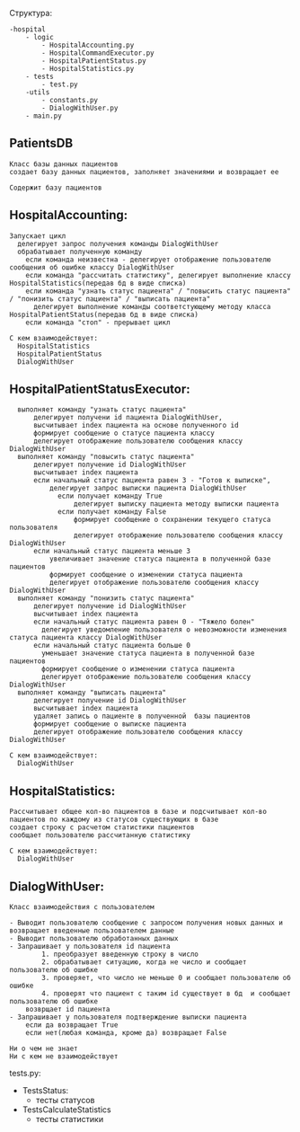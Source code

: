 

Структура:

    -hospital 
        - logic
            - HospitalAccounting.py
            - HospitalCommandExecutor.py
            - HospitalPatientStatus.py
            - HospitalStatistics.py
        - tests
            - test.py
        -utils
            - constants.py
            - DialogWithUser.py
        - main.py

## PatientsDB
    Класс базы данных пациентов 
    создает базу данных пациентов, заполняет значениями и возвращает ее 
    
    Содержит базу пациентов

## HospitalAccounting:
    Запускает цикл
      делегирует запрос получения команды DialogWithUser
      обрабатывает полученную команду 
        если команда неизвестна - делегирует отображение пользователю сообщения об ошибке классу DialogWithUser 
        если команда "рассчитать статистику", делегирует выполнение классу HospitalStatistics(передав бд в виде списка)
        если команда "узнать статус пациента" / "повысить статус пациента" / "понизить статус пациента" / "выписать пациента"
          делегирует выполнение команды соответстующему методу класса HospitalPatientStatus(передав бд в виде списка)
        если команда "стоп" - прерывает цикл

    С кем взаимодействует:
      HospitalStatistics
      HospitalPatientStatus
      DialogWithUser


## HospitalPatientStatusExecutor:
      выполняет команду "узнать статус пациента"
          делегирует получени id пациента DialogWithUser, 
          высчитывает index пациента на основе полученного id 
          формирует сообщение о статусе пациента классу
          делегирует отображение пользователю сообщения классу DialogWithUser
      выполняет команду "повысить статус пациента" 
          делегирует получение id DialogWithUser
          высчитывает index пациента 
          если начальный статус пациента равен 3 - "Готов к выписке",
              делегирует запрос выписки пациента DialogWithUser
                если получает команду True
                    делегирует выписку пациента методу выписки пациента
                если получает команду False
                    формирует сообщение о сохранении текущего статуса пользователя
                    делегирует отображение пользователю сообщения классу DialogWithUser 
          если начальный статус пациента меньше 3 
              увеличивает значение статуса пациента в полученной базе пациентов
              формирует сообщение о изменении статуса пациента
              делегирует отображение пользователю сообщения классу DialogWithUser 
      выполняет команду "понизить статус пациента"
          делегирует получение id DialogWithUser
          высчитывает index пациента 
          если начальный статус пациента равен 0 - "Тяжело болен"
            делегирует уведомление пользователя о невозможности изменения статуса пациента классу DialogWithUser
          если начальный статус пациента больше 0
            уменьшает значение статуса пациента в полученной базе пациентов 
            формирует сообщение о изменении статуса пациента
            делегирует отображение пользователю сообщения классу DialogWithUser 
      выполняет команду "выписать пациента"
          делегирует получение id DialogWithUser
          высчитывает index пациента 
          удаляет запись о пациенте в полученной  базы пациентов 
          формирует сообщение о выписке пациента 
          делегирует отображение пользователю сообщения классу DialogWithUser 

    С кем взаимодействует:
      DialogWithUser


## HospitalStatistics:
 
    Рассчитывает общее кол-во пациентов в базе и подсчитывает кол-во пациентов по каждому из статусов существующих в базе 
    создает строку с расчетом статистики пациентов 
    сообщает пользователю рассчитанную статистику 

    С кем взаимодействует:
      DialogWithUser

## DialogWithUser:

    Класс взаимодействия с пользователем 

    - Выводит пользователю сообщение с запросом получения новых данных и возвращает введенные пользователем данные 
    - Выводит пользователю обработанных данных
    - Запрашивает у пользователя id пациента
            1. преобразует введенную строку в число 
            2. обрабатывает ситуацию, когда не число и сообщает пользователю об ошибке
            3. проверяет, что число не меньше 0 и сообщает пользователю об ошибке
            4. проверят что пациент с таким id существует в бд  и сообщает пользователю об ошибке
        возврщает id пациента 
    - Запрашивает у пользователя подтверждение выписки пациента 
        если да возвращает True
        если нет(любая команда, кроме да) возвращает False

    Ни о чем не знает 
    Ни с кем не взаимодействует 


tests.py:
- TestsStatus: 
  - тесты статусов
- TestsCalculateStatistics
  - тесты статистики 